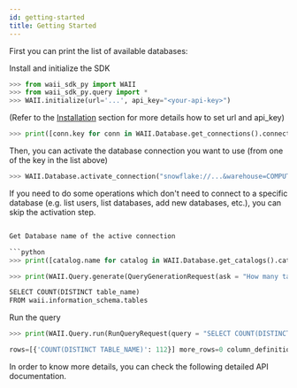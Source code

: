 ```yaml
---
id: getting-started
title: Getting Started
---
```


First you can print the list of available databases:

Install and initialize the SDK
```python
>>> from waii_sdk_py import WAII
>>> from waii_sdk_py.query import *
>>> WAII.initialize(url='...', api_key="<your-api-key>")
```
(Refer to the [Installation](install.md) section for more details how to set url and api_key)

```python
>>> print([conn.key for conn in WAII.Database.get_connections().connectors])
```

Then, you can activate the database connection you want to use (from one of the key in the list above)

```python
>>> WAII.Database.activate_connection("snowflake://...&warehouse=COMPUTE_WH")
```

If you need to do some operations which don't need to connect to a specific database (e.g. list users, list databases, add new databases, etc.), you can skip the activation step.

```python 

Get Database name of the active connection

```python
>>> print([catalog.name for catalog in WAII.Database.get_catalogs().catalogs])
```

```python
>>> print(WAII.Query.generate(QueryGenerationRequest(ask = "How many tables are there?")).query)

SELECT COUNT(DISTINCT table_name)
FROM waii.information_schema.tables
```

Run the query

```python
>>> print(WAII.Query.run(RunQueryRequest(query = "SELECT COUNT(DISTINCT table_name) FROM waii.information_schema.tables")))

rows=[{'COUNT(DISTINCT TABLE_NAME)': 112}] more_rows=0 column_definitions=[ColumnDefinition(name='COUNT(DISTINCT TABLE_NAME)', type='FIXED')] query_uuid='01afbd1e-0001-d31e-0022-ba8700a8209e'
```

In order to know more details, you can check the following detailed API documentation.
